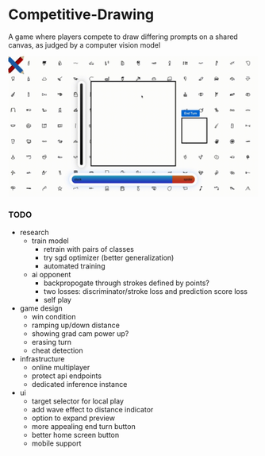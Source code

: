 # Competitive-Drawing
A game where players compete to draw differing prompts on a shared canvas, as judged by a computer vision model

<img src="repo_assets/clock_spider.gif" alt="Competitive Drawing Logo"/>

### TODO ###
* research
    * train model
        * retrain with pairs of classes
        * try sgd optimizer (better generalization)
        * automated training
    * ai opponent
        * backpropogate through strokes defined by points?
        * two losses: discriminator/stroke loss and prediction score loss
        * self play
* game design
    * win condition
    * ramping up/down distance
    * showing grad cam power up?
    * erasing turn
    * cheat detection
* infrastructure
    * online multiplayer
    * protect api endpoints
    * dedicated inference instance
* ui
    * target selector for local play
    * add wave effect to distance indicator
    * option to expand preview
    * more appealing end turn button
    * better home screen button
    * mobile support
